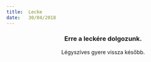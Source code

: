 ```yaml
---
title:  Lecke
date:   30/04/2018
---
```


### <center>Erre a leckére dolgozunk.</center>
<center>Légyszíves gyere vissza később.</center>